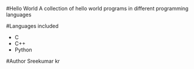 #Hello World
A collection of hello world programs in different programming languages

#Languages included
* C
* C++
* Python

#Author
Sreekumar kr

